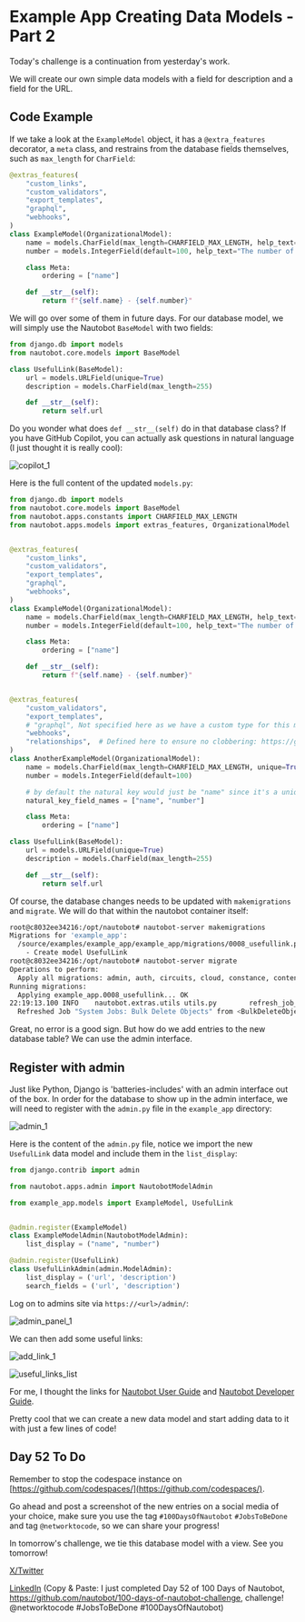 # Example App Creating Data Models - Part 2

Today's challenge is a continuation from yesterday's work.

We will create our own simple data models with a field for description and a field for the URL.

## Code Example

If we take a look at the `ExampleModel` object, it has a `@extra_features` decorator, a `meta` class, and restrains from the database fields themselves, such as `max_length` for `CharField`:

```python
@extras_features(
    "custom_links",
    "custom_validators",
    "export_templates",
    "graphql",
    "webhooks",
)
class ExampleModel(OrganizationalModel):
    name = models.CharField(max_length=CHARFIELD_MAX_LENGTH, help_text="The name of this Example.", unique=True)
    number = models.IntegerField(default=100, help_text="The number of this Example.")

    class Meta:
        ordering = ["name"]

    def __str__(self):
        return f"{self.name} - {self.number}"
```

We will go over some of them in future days. For our database model, we will simply use the Nautobot `BaseModel` with two fields:

```python
from django.db import models
from nautobot.core.models import BaseModel

class UsefulLink(BaseModel):
    url = models.URLField(unique=True)
    description = models.CharField(max_length=255)

    def __str__(self):
        return self.url
```

Do you wonder what does `def __str__(self)` do in that database class? If you have GitHub Copilot, you can actually ask questions in natural language (I just thought it is really cool):

![copilot_1](images/copilot_1.png)

Here is the full content of the updated `models.py`:

```python
from django.db import models
from nautobot.core.models import BaseModel 
from nautobot.apps.constants import CHARFIELD_MAX_LENGTH
from nautobot.apps.models import extras_features, OrganizationalModel


@extras_features(
    "custom_links",
    "custom_validators",
    "export_templates",
    "graphql",
    "webhooks",
)
class ExampleModel(OrganizationalModel):
    name = models.CharField(max_length=CHARFIELD_MAX_LENGTH, help_text="The name of this Example.", unique=True)
    number = models.IntegerField(default=100, help_text="The number of this Example.")

    class Meta:
        ordering = ["name"]

    def __str__(self):
        return f"{self.name} - {self.number}"


@extras_features(
    "custom_validators",
    "export_templates",
    # "graphql", Not specified here as we have a custom type for this model, see example_app.graphql.types
    "webhooks",
    "relationships",  # Defined here to ensure no clobbering: https://github.com/nautobot/nautobot/issues/3592
)
class AnotherExampleModel(OrganizationalModel):
    name = models.CharField(max_length=CHARFIELD_MAX_LENGTH, unique=True)
    number = models.IntegerField(default=100)

    # by default the natural key would just be "name" since it's a unique field. But we can override it:
    natural_key_field_names = ["name", "number"]

    class Meta:
        ordering = ["name"]

class UsefulLink(BaseModel):
    url = models.URLField(unique=True)
    description = models.CharField(max_length=255)

    def __str__(self):
        return self.url
```

Of course, the database changes needs to be updated with `makemigrations` and `migrate`. We will do that within the nautobot container itself:

```sh
root@c8032ee34216:/opt/nautobot# nautobot-server makemigrations
Migrations for 'example_app':
  /source/examples/example_app/example_app/migrations/0008_usefullink.py
    - Create model UsefulLink
root@c8032ee34216:/opt/nautobot# nautobot-server migrate
Operations to perform:
  Apply all migrations: admin, auth, circuits, cloud, constance, contenttypes, dcim, django_celery_beat, django_celery_results, example_app, extras, ipam, sessions, silk, social_django, taggit, tenancy, users, virtualization, wireless
Running migrations:
  Applying example_app.0008_usefullink... OK
22:19:13.100 INFO    nautobot.extras.utils utils.py        refresh_job_model_from_job_class() :
  Refreshed Job "System Jobs: Bulk Delete Objects" from <BulkDeleteObjects>
```

Great, no error is a good sign. But how do we add entries to the new database table? We can use the admin interface.

## Register with admin

Just like Python, Django is 'batteries-includes' with an admin interface out of the box. In order for the database to show up in the admin interface, we will need to register with the `admin.py` file in the `example_app` directory:

![admin_1](images/admin_1.png)

Here is the content of the `admin.py` file, notice we import the new `UsefulLink` data model and include them in the `list_display`:

```python
from django.contrib import admin

from nautobot.apps.admin import NautobotModelAdmin

from example_app.models import ExampleModel, UsefulLink


@admin.register(ExampleModel)
class ExampleModelAdmin(NautobotModelAdmin):
    list_display = ("name", "number")

@admin.register(UsefulLink)
class UsefulLinkAdmin(admin.ModelAdmin):
    list_display = ('url', 'description')
    search_fields = ('url', 'description')
```

Log on to admins site via `https://<url>/admin/`:

![admin_panel_1](images/admin_panel_1.png)

We can then add some useful links:

![add_link_1](images/add_link_1.png)

![useful_links_list](images/useful_links_list.png)

For me, I thought the links for [Nautobot User Guide](https://docs.nautobot.com/projects/core/en/stable/user-guide/) and [Nautobot Developer Guide](https://docs.nautobot.com/projects/core/en/stable/development/).

Pretty cool that we can create a new data model and start adding data to it with just a few lines of code!

## Day 52 To Do

Remember to stop the codespace instance on [https://github.com/codespaces/](https://github.com/codespaces/).

Go ahead and post a screenshot of the new entries on a social media of your choice, make sure you use the tag `#100DaysOfNautobot` `#JobsToBeDone` and tag `@networktocode`, so we can share your progress!

In tomorrow's challenge, we tie this database model with a view. See you tomorrow!

[X/Twitter](https://twitter.com/intent/tweet?url=https://github.com/nautobot/100-days-of-nautobot&text=I+just+completed+Day+52+of+the+100+days+of+nautobot+challenge+!&hashtags=100DaysOfNautobot,JobsToBeDone)

[LinkedIn](https://www.linkedin.com/) (Copy & Paste: I just completed Day 52 of 100 Days of Nautobot, https://github.com/nautobot/100-days-of-nautobot-challenge, challenge! @networktocode #JobsToBeDone #100DaysOfNautobot)